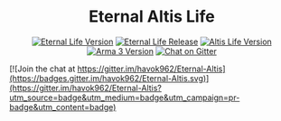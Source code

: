<h1 align="center">Eternal Altis Life</h1>

<p align="center">
  <a href="#"><img src="https://img.shields.io/badge/version-v0.1-9341d9.svg?style=flat-square" alt="Eternal Life Version"></a>
  <a href="#"><img src="https://img.shields.io/badge/release-pre--alpha-red.svg?style=flat-square" alt="Eternal Life Release"></a>
  <a href="https://github.com/ArmaLife/Framework"><img src="https://img.shields.io/badge/altis life-v4.4-4EB899.svg?style=flat-square" alt="Altis Life Version"></a>
  <a href="#"><img src="https://img.shields.io/badge/arma 3-v1.60-000000.svg?style=flat-square" alt="Arma 3 Version"></a>
  <a href="https://gitter.im/havok962/Eternal-Altis"><img src="https://img.shields.io/badge/chat-on gitter-blue.svg?style=flat-square" alt="Chat on Gitter"></a>
</p>


[![Join the chat at https://gitter.im/havok962/Eternal-Altis](https://badges.gitter.im/havok962/Eternal-Altis.svg)](https://gitter.im/havok962/Eternal-Altis?utm_source=badge&utm_medium=badge&utm_campaign=pr-badge&utm_content=badge)
